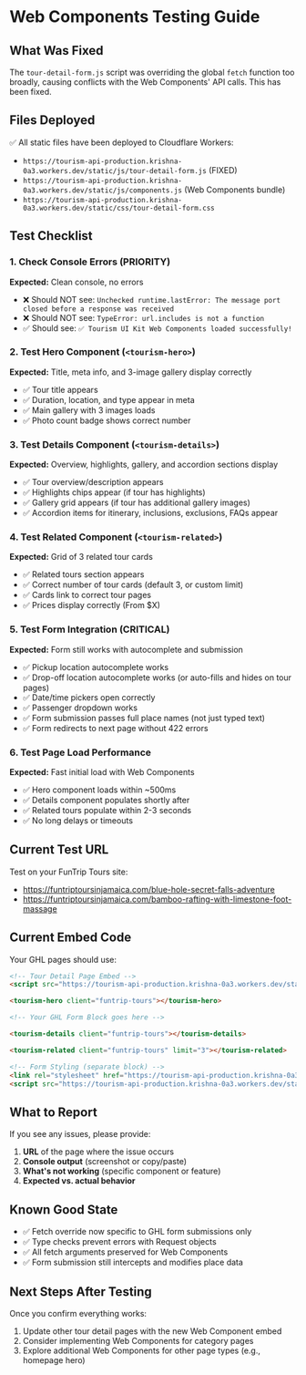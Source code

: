 # Web Components Testing Guide

## What Was Fixed
The `tour-detail-form.js` script was overriding the global `fetch` function too broadly, causing conflicts with the Web Components' API calls. This has been fixed.

## Files Deployed
✅ All static files have been deployed to Cloudflare Workers:
- `https://tourism-api-production.krishna-0a3.workers.dev/static/js/tour-detail-form.js` (FIXED)
- `https://tourism-api-production.krishna-0a3.workers.dev/static/js/components.js` (Web Components bundle)
- `https://tourism-api-production.krishna-0a3.workers.dev/static/css/tour-detail-form.css`

## Test Checklist

### 1. Check Console Errors (PRIORITY)
**Expected:** Clean console, no errors
- ❌ Should NOT see: `Unchecked runtime.lastError: The message port closed before a response was received`
- ❌ Should NOT see: `TypeError: url.includes is not a function`
- ✅ Should see: `✅ Tourism UI Kit Web Components loaded successfully!`

### 2. Test Hero Component (`<tourism-hero>`)
**Expected:** Title, meta info, and 3-image gallery display correctly
- ✅ Tour title appears
- ✅ Duration, location, and type appear in meta
- ✅ Main gallery with 3 images loads
- ✅ Photo count badge shows correct number

### 3. Test Details Component (`<tourism-details>`)
**Expected:** Overview, highlights, gallery, and accordion sections display
- ✅ Tour overview/description appears
- ✅ Highlights chips appear (if tour has highlights)
- ✅ Gallery grid appears (if tour has additional gallery images)
- ✅ Accordion items for itinerary, inclusions, exclusions, FAQs appear

### 4. Test Related Component (`<tourism-related>`)
**Expected:** Grid of 3 related tour cards
- ✅ Related tours section appears
- ✅ Correct number of tour cards (default 3, or custom limit)
- ✅ Cards link to correct tour pages
- ✅ Prices display correctly (From $X)

### 5. Test Form Integration (CRITICAL)
**Expected:** Form still works with autocomplete and submission
- ✅ Pickup location autocomplete works
- ✅ Drop-off location autocomplete works (or auto-fills and hides on tour pages)
- ✅ Date/time pickers open correctly
- ✅ Passenger dropdown works
- ✅ Form submission passes full place names (not just typed text)
- ✅ Form redirects to next page without 422 errors

### 6. Test Page Load Performance
**Expected:** Fast initial load with Web Components
- ✅ Hero component loads within ~500ms
- ✅ Details component populates shortly after
- ✅ Related tours populate within 2-3 seconds
- ✅ No long delays or timeouts

## Current Test URL
Test on your FunTrip Tours site:
- https://funtriptoursinjamaica.com/blue-hole-secret-falls-adventure
- https://funtriptoursinjamaica.com/bamboo-rafting-with-limestone-foot-massage

## Current Embed Code
Your GHL pages should use:

```html
<!-- Tour Detail Page Embed -->
<script src="https://tourism-api-production.krishna-0a3.workers.dev/static/js/components.js"></script>

<tourism-hero client="funtrip-tours"></tourism-hero>

<!-- Your GHL Form Block goes here -->

<tourism-details client="funtrip-tours"></tourism-details>

<tourism-related client="funtrip-tours" limit="3"></tourism-related>

<!-- Form Styling (separate block) -->
<link rel="stylesheet" href="https://tourism-api-production.krishna-0a3.workers.dev/static/css/tour-detail-form.css">
<script src="https://tourism-api-production.krishna-0a3.workers.dev/static/js/tour-detail-form.js"></script>
```

## What to Report
If you see any issues, please provide:
1. **URL** of the page where the issue occurs
2. **Console output** (screenshot or copy/paste)
3. **What's not working** (specific component or feature)
4. **Expected vs. actual behavior**

## Known Good State
- ✅ Fetch override now specific to GHL form submissions only
- ✅ Type checks prevent errors with Request objects
- ✅ All fetch arguments preserved for Web Components
- ✅ Form submission still intercepts and modifies place data

## Next Steps After Testing
Once you confirm everything works:
1. Update other tour detail pages with the new Web Component embed
2. Consider implementing Web Components for category pages
3. Explore additional Web Components for other page types (e.g., homepage hero)

